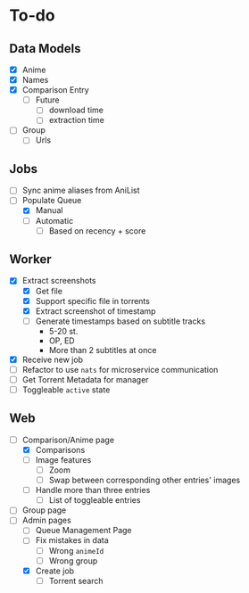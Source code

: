# To-do

## Data Models

- [x] Anime
- [x] Names
- [x] Comparison Entry
  - [ ] Future
    - [ ] download time
    - [ ] extraction time
- [ ] Group
  - [ ] Urls

## Jobs

- [ ] Sync anime aliases from AniList 
- [ ] Populate Queue
  - [x] Manual
  - [ ] Automatic
    - [ ] Based on recency + score

## Worker

- [x] Extract screenshots
  - [x] Get file
  - [x] Support specific file in torrents
  - [x] Extract screenshot of timestamp
  - [ ] Generate timestamps based on subtitle tracks
    - 5-20 st.
    - OP, ED
    - More than 2 subtitles at once
- [x] Receive new job
- [ ] Refactor to use `nats` for microservice communication
- [ ] Get Torrent Metadata for manager
- [ ] Toggleable `active` state

## Web

- [ ] Comparison/Anime page
  - [x] Comparisons
  - [ ] Image features
    - [ ] Zoom
    - [ ] Swap between corresponding other entries' images
  - [ ] Handle more than three entries
    - [ ] List of toggleable entries
- [ ] Group page
- [ ] Admin pages
  - [ ] Queue Management Page
  - [ ] Fix mistakes in data
     - [ ] Wrong `animeId`
     - [ ] Wrong group
  - [x] Create job
    - [ ] Torrent search
